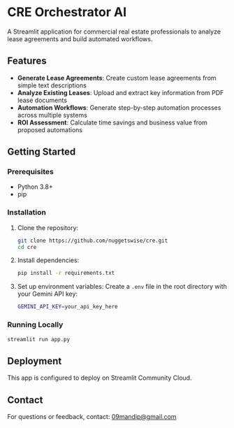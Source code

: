 # CRE Orchestrator AI

A Streamlit application for commercial real estate professionals to analyze lease agreements and build automated workflows.

## Features

- **Generate Lease Agreements**: Create custom lease agreements from simple text descriptions
- **Analyze Existing Leases**: Upload and extract key information from PDF lease documents
- **Automation Workflows**: Generate step-by-step automation processes across multiple systems
- **ROI Assessment**: Calculate time savings and business value from proposed automations

## Getting Started

### Prerequisites

- Python 3.8+
- pip

### Installation

1. Clone the repository:
   ```bash
   git clone https://github.com/nuggetswise/cre.git
   cd cre
   ```

2. Install dependencies:
   ```bash
   pip install -r requirements.txt
   ```

3. Set up environment variables:
   Create a `.env` file in the root directory with your Gemini API key:
   ```bash
   GEMINI_API_KEY=your_api_key_here
   ```

### Running Locally

```bash
streamlit run app.py
```

## Deployment

This app is configured to deploy on Streamlit Community Cloud.

## Contact

For questions or feedback, contact: 09mandip@gmail.com
